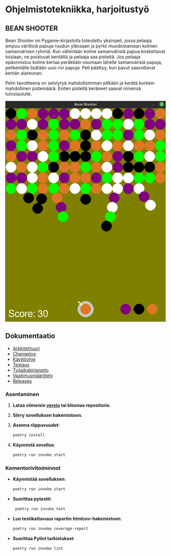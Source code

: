 # Ohjelmistotekniikka, harjoitustyö

## BEAN SHOOTER
Bean Shooter on Pygame-kirjastolla toteutettu yksinpeli, jossa pelaaja ampuu värillisiä papuja ruudun yläosaan ja pyrkii muodostamaan kolmen samanvärisen ryhmiä. Kun vähintään kolme samanväristä papua koskettavat toisiaan, ne poistuvat kentältä ja pelaaja saa pisteitä. Jos pelaaja epäonnistuu kolme kertaa peräkkäin osumaan lähelle samanvärisiä papuja, pelikentälle lisätään uusi rivi papuja. Peli päättyy, kun pavut saavuttavat kentän alareunan.

Pelin tavoitteena on selviytyä mahdollisimman pitkään ja kerätä korkein mahdollinen pistemäärä. Eniten pisteitä keräneet saavat nimensä tulostaululle.

![](dokumentaatio/kuvat/pelitila.png)

## Dokumentaatio
* [Arkkitehtuuri](https://github.com/L-antti/ot-harjoitustyo/blob/main/dokumentaatio/arkkitehtuuri.md)
* [Changelog](https://github.com/L-antti/ot-harjoitustyo/blob/main/dokumentaatio/changelog.md)
* [Käyttöohje](https://github.com/L-antti/ot-harjoitustyo/blob/main/dokumentaatio/kayttoohje.md)
* [Testaus](https://github.com/L-antti/ot-harjoitustyo/blob/main/dokumentaatio/testaus.md)
* [Työaikakirjanpito](https://github.com/L-antti/ot-harjoitustyo/blob/main/dokumentaatio/tyoaikakirjanpito.md)
* [Vaatimusmäärittely](https://github.com/L-antti/ot-harjoitustyo/blob/main/dokumentaatio/vaatimusmaarittely.md)
* [Releases](https://github.com/L-antti/ot-harjoitustyo/releases)


### Asentaminen

1. **Lataa viimeisin [versio](https://github.com/L-antti/ot-harjoitustyo/releases) tai kloonaa repositorio.**
2. **Siirry sovelluksen hakemistoon.**

3. **Asenna riippuvuudet**:
   ```bash
   poetry install
   ```
4. **Käynnistä sovellus**:
   ```bash
   poetry run invoke start
   ```

   
### Komentorivitoiminnot

* **Käynnistää sovelluksen**:
   ```bash
   poetry run invoke start
   ```
* **Suorittaa pytestit**:
  ```bash
   poetry run invoke test
   ```
* **Luo testikattavuus raportin _htmlcov_-hakemistoon**:
   ```bash
   poetry run invoke coverage-report
   ```
* **Suorittaa Pylint tarkistukset**:
   ```bash
   poetry run invoke lint
